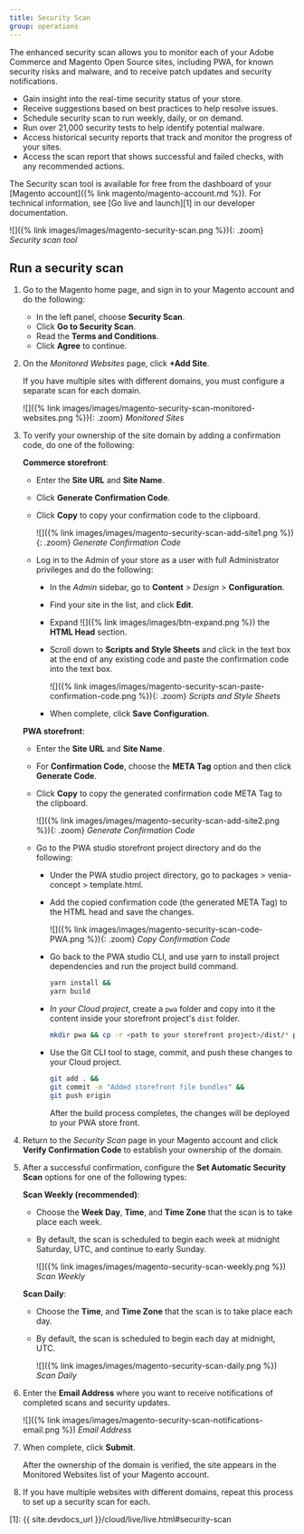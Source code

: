 ```yaml
---
title: Security Scan
group: operations
---
```


The enhanced security scan allows you to monitor each of your Adobe Commerce and Magento Open Source sites, including PWA, for known security risks and malware, and to receive patch updates and security notifications.

- Gain insight into the real-time security status of your store.
- Receive suggestions based on best practices to help resolve issues.
- Schedule security scan to run weekly, daily, or on demand.
- Run over 21,000 security tests to help identify potential malware.
- Access historical security reports that track and monitor the progress of your sites.
- Access the scan report that shows successful and failed checks, with any recommended actions.

The Security scan tool is available for free from the dashboard of your [Magento account]({% link magento/magento-account.md %}). For technical information, see [Go live and launch][1] in our developer documentation.

![]({% link images/images/magento-security-scan.png %}){: .zoom}
_Security scan tool_

## Run a security scan

1. Go to the Magento home page, and sign in to your Magento account and do the following:

   - In the left panel, choose **Security Scan**.
   - Click **Go to Security Scan**.
   - Read the **Terms and Conditions**.
   - Click **Agree** to continue.

1. On the _Monitored Websites_ page, click **+Add Site**.

    If you have multiple sites with different domains, you must configure a separate scan for each domain.

    ![]({% link images/images/magento-security-scan-monitored-websites.png %}){: .zoom}
    _Monitored Sites_

1. To verify your ownership of the site domain by adding a confirmation code, do one of the following:

   **Commerce storefront**:

   - Enter the **Site URL** and **Site Name**.
   - Click **Generate Confirmation Code**.
   - Click **Copy** to copy your confirmation code to the clipboard.

      ![]({% link images/images/magento-security-scan-add-site1.png %}){: .zoom}
      _Generate Confirmation Code_

   - Log in to the Admin of your store as a user with full Administrator privileges and do the following:

      - In the _Admin_ sidebar, go to **Content** > _Design_ > **Configuration**.
      - Find your site in the list, and click **Edit**.
      - Expand ![]({% link images/images/btn-expand.png %}) the **HTML Head** section.
      - Scroll down to **Scripts and Style Sheets** and click in the text box at the end of any existing code and paste the confirmation code into the text box.

         ![]({% link images/images/magento-security-scan-paste-confirmation-code.png %}){: .zoom}
         _Scripts and Style Sheets_

      - When complete, click **Save Configuration**.

   **PWA storefront**:

   - Enter the **Site URL** and **Site Name**.

   - For **Confirmation Code**, choose the **META Tag** option and then click **Generate Code**.

   - Click **Copy** to copy the generated confirmation code META Tag to the clipboard.

      ![]({% link images/images/magento-security-scan-add-site2.png %}){: .zoom}
      _Generate Confirmation Code_

   - Go to the PWA studio storefront project directory and do the following:

      - Under the PWA studio project directory, go to packages > venia-concept > template.html.
      - Add the copied confirmation code (the generated META Tag) to the HTML head and save the changes.

         ![]({% link images/images/magento-security-scan-code-PWA.png %}){: .zoom}
         _Copy Confirmation Code_

      - Go back to the PWA studio CLI, and use yarn to install project dependencies and run the project build command.

        ```sh
        yarn install &&
        yarn build
        ```
      - *In your Cloud project*, create a `pwa` folder and copy into it the content inside your storefront project's `dist` folder.

         ```sh
         mkdir pwa && cp -r <path to your storefront project>/dist/* pwa
         ```
      - Use the Git CLI tool to stage, commit, and push these changes to your Cloud project.

         ```sh
         git add . &&
         git commit -m "Added storefront file bundles" &&
         git push origin
         ```
         After the build process completes, the changes will be deployed to your PWA store front.

1. Return to the _Security Scan_ page in your Magento account and click **Verify Confirmation Code** to establish your ownership of the domain.

1. After a successful confirmation, configure the **Set Automatic Security Scan** options for one of the following types:

   **Scan Weekly (recommended)**:

   - Choose the **Week Day**, **Time**, and **Time Zone** that the scan is to take place each week.
   - By default, the scan is scheduled to begin each week at midnight Saturday, UTC, and continue to early Sunday.

        ![]({% link images/images/magento-security-scan-weekly.png %})
        _Scan Weekly_

   **Scan Daily**:

   - Choose the **Time**, and **Time Zone** that the scan is to take place each day.
   - By default, the scan is scheduled to begin each day at midnight, UTC.

        ![]({% link images/images/magento-security-scan-daily.png %})
        _Scan Daily_

1. Enter the **Email Address** where you want to receive notifications of completed scans and security updates.

    ![]({% link images/images/magento-security-scan-notifications-email.png %})
    _Email Address_

1. When complete, click **Submit**.

    After the ownership of the domain is verified, the site appears in the Monitored Websites list of your Magento account.

1. If you have multiple websites with different domains, repeat this process to set up a security scan for each.

[1]: {{ site.devdocs_url }}/cloud/live/live.html#security-scan
